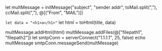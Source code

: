 let multMessage = initMessage("subject", "sender addr",  toMail.split(","), ccMail.split(","), @[("From", "MAIL")])

```let data = "<h1>a</h1>"```
let html = toHtml(title, data)

multMessage.addHtml(html)
multMessage.addFiles(@["filepath1", "filepath2"])
let smtpConn = serverConnect("1.1.1.1", 25, false)
echo multMessage
smtpConn.messageSend(multMessage)

